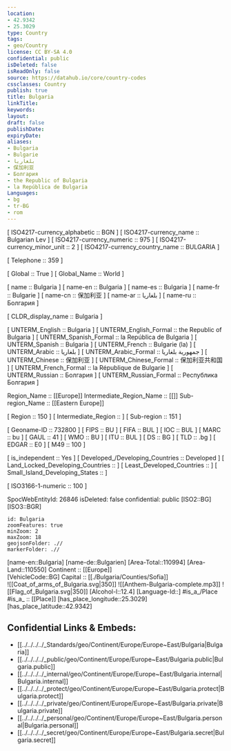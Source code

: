 ```yaml
---
location:
- 42.9342
- 25.3029
type: Country
tags:
- geo/Country
license: CC BY-SA 4.0
confidential: public
isDeleted: false
isReadOnly: false
source: https://datahub.io/core/country-codes
cssclasses: Country
publish: true
title: Bulgaria
linkTitle: 
keywords: 
layout: 
draft: false
publishDate: 
expiryDate: 
aliases:
- Bulgaria
- Bulgarie
- بلغاريا
- 保加利亚
- Болгария
- the Republic of Bulgaria
- la República de Bulgaria
Languages:
- bg
- tr-BG
- rom
---
```



[	ISO4217-currency_alphabetic	 :: BGN ] 
[	ISO4217-currency_name	 :: Bulgarian Lev ] 
[	ISO4217-currency_numeric	 :: 975 ] 
[	ISO4217-currency_minor_unit	 :: 2 ] 
[	ISO4217-currency_country_name	 :: BULGARIA ] 

[	Telephone	 :: 359 ] 

[	Global	 :: True ] 
[	Global_Name	 :: World ] 

[	name	 :: Bulgaria ] 
[	name-en	 :: Bulgaria ] 
[	name-es	 :: Bulgaria ] 
[	name-fr	 :: Bulgarie ] 
[	name-cn	 :: 保加利亚 ] 
[	name-ar	 :: بلغاريا ] 
[	name-ru	 :: Болгария ] 

[	CLDR_display_name	 :: Bulgaria ] 

[	UNTERM_English	 :: Bulgaria ] 
[	UNTERM_English_Formal	 :: the Republic of Bulgaria ] 
[	UNTERM_Spanish_Formal	 :: la República de Bulgaria ] 
[	UNTERM_Spanish	 :: Bulgaria ] 
[	UNTERM_French	 :: Bulgarie (la) ] 
[	UNTERM_Arabic	 :: بلغاريا ] 
[	UNTERM_Arabic_Formal	 :: جمهورية بلغاريا ] 
[	UNTERM_Chinese	 :: 保加利亚 ] 
[	UNTERM_Chinese_Formal	 :: 保加利亚共和国 ] 
[	UNTERM_French_Formal	 :: la République de Bulgarie ] 
[	UNTERM_Russian	 :: Болгария ] 
[	UNTERM_Russian_Formal	 :: Республика Болгария ] 

Region_Name ::  [[Europe]] 
Intermediate_Region_Name ::  [[]] 
Sub-region_Name ::  [[Eastern Europe]] 

[	Region	 :: 150 ] 
[	Intermediate_Region	 ::  ] 
[	Sub-region	 :: 151 ] 

[	Geoname-ID	 :: 732800 ] 
[	FIPS	 :: BU ] 
[	FIFA	 :: BUL ] 
[	IOC	 :: BUL ] 
[	MARC	 :: bu ] 
[	GAUL	 :: 41 ] 
[	WMO	 :: BU ] 
[	ITU	 :: BUL ] 
[	DS	 :: BG ] 
[	TLD	 :: .bg ] 
[	EDGAR	 :: E0 ] 
[	M49	 :: 100 ] 

[	is_independent	 :: Yes ] 
[	Developed_/Developing_Countries	 :: Developed ] 
[	Land_Locked_Developing_Countries	 ::  ] 
[	Least_Developed_Countries	 ::  ] 
[	Small_Island_Developing_States	 ::  ] 

[	ISO3166-1-numeric	 :: 100 ] 



SpocWebEntityId: 26846
isDeleted: false
confidential: public
[ISO2::BG] 
[ISO3::BGR] 
```leaflet
id: Bulgaria
zoomFeatures: true 
minZoom: 2 
maxZoom: 18
geojsonFolder: .//
markerFolder: .//
```

[name-en::Bulgaria] 
[name-de::Bulgarien] 
[Area-Total::110994] 
[Area-Land::110550] 
Continent :: [[Europe]]  
[VehicleCode::BG] 
Capital :: [[./Bulgaria/Counties/Sofia]]  
![[Coat_of_arms_of_Bulgaria.svg|350]] 
![[Anthem-Bulgaria-complete.mp3]] 
![[Flag_of_Bulgaria.svg|350]] 
[Alcohol-l::12.4] 
[Language-Id::] 
#is_a_/Place  
#is_a_ :: [[Place]] 
[has_place_longitude::25.3029] 
[has_place_latitude::42.9342] 



## Confidential Links & Embeds: 
- [[../../../../_Standards/geo/Continent/Europe/Europe~East/Bulgaria|Bulgaria]] 
- [[../../../../_public/geo/Continent/Europe/Europe~East/Bulgaria.public|Bulgaria.public]] 
- [[../../../../_internal/geo/Continent/Europe/Europe~East/Bulgaria.internal|Bulgaria.internal]] 
- [[../../../../_protect/geo/Continent/Europe/Europe~East/Bulgaria.protect|Bulgaria.protect]] 
- [[../../../../_private/geo/Continent/Europe/Europe~East/Bulgaria.private|Bulgaria.private]] 
- [[../../../../_personal/geo/Continent/Europe/Europe~East/Bulgaria.personal|Bulgaria.personal]] 
- [[../../../../_secret/geo/Continent/Europe/Europe~East/Bulgaria.secret|Bulgaria.secret]] 
